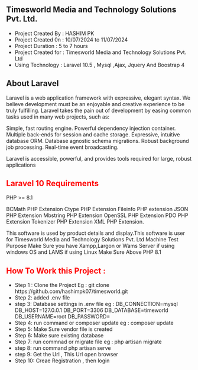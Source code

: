 ## Timesworld Media and Technology Solutions Pvt. Ltd.
<ul>
    <li>Project Created By : HASHIM PK  </li>
    <li>Project Created 0n : 10/07/2024 to 11/07/2024 </li>
    <li>Project Duration   : 5 to 7 hours  </li>
    <li>Project Created for : Timesworld Media and Technology Solutions Pvt. Ltd   </li>
    <li>Using Technology   : Laravel 10.5 , Mysql ,Ajax, Jquery And Boostrap 4   </li>
</ul>

<h2 style="font-weight: bold";>About Laravel</h2>
<p>Laravel is a web application framework with expressive, elegant syntax. We believe development must be an enjoyable and creative experience to be truly fulfilling. Laravel takes the pain out of development by easing common tasks used in many web projects, such as:
</p>
<p>Simple, fast routing engine.
Powerful dependency injection container.
Multiple back-ends for session and cache storage.
Expressive, intuitive database ORM.
Database agnostic schema migrations.
Robust background job processing.
Real-time event broadcasting.</p>
<p>Laravel is accessible, powerful, and provides tools required for large, robust applications</p>

<h2 style="color:red">Laravel 10 Requirements</h2>
<p>PHP >= 8.1 </p>
<p>BCMath PHP Extension Ctype PHP Extension Fileinfo PHP extension JSON PHP Extension Mbstring PHP Extension OpenSSL PHP Extension PDO PHP Extension Tokenizer PHP Extension XML PHP Extension.

This software is used by product details and display.This software is user for Timesworld Media and Technology Solutions Pvt. Ltd Machine Test Purpose Make Sure you have Xampp,Largon or Wams Server if using windows OS and LAMS if using Linux Make Sure Above PHP 8.1 </p>
<h2 style="color:red">How To Work this Project : </h2>
<ul>
    <li>Step 1 : Clone the Project Eg : git clone https://github.com/hashimpk07/timesworld.git </li>
    <li>Step 2: added .env file</li>
    <li>step 3: Database settings in .env file eg : DB_CONNECTION=mysql DB_HOST=127.0.0.1 DB_PORT=3306 DB_DATABASE=timeworld DB_USERNAME=root DB_PASSWORD= </li>
    <li>Step 4: run command or composer update eg : composer update </li>
    <li>Step 5: Make Sure vendor file is created </li>
    <li>Step 6: Make sure existing database</li>
    <li>Step 7: run commnad or migrate file eg : php artisan migrate</li>
    <li>step 8: run command php artisan serve</li>
    <li>step 9: Get the Url , This Url open browser </li>
    <li>Step 10: Creae Registration , then login</li>
</ul>
